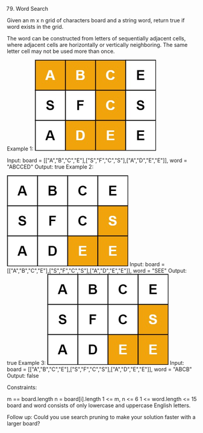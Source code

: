 79. Word Search

Given an m x n grid of characters board and a string word, return true if word exists in the grid.

The word can be constructed from letters of sequentially adjacent cells, where adjacent cells are horizontally or vertically neighboring. The same letter cell may not be used more than once.

Example 1:
![alt text](image.png)

Input: board = [["A","B","C","E"],["S","F","C","S"],["A","D","E","E"]], word = "ABCCED"
Output: true
Example 2:

![alt text](image-1.png)
Input: board = [["A","B","C","E"],["S","F","C","S"],["A","D","E","E"]], word = "SEE"
Output: true
Example 3:
![alt text](image-2.png)
Input: board = [["A","B","C","E"],["S","F","C","S"],["A","D","E","E"]], word = "ABCB"
Output: false

Constraints:

m == board.length
n = board[i].length
1 <= m, n <= 6
1 <= word.length <= 15
board and word consists of only lowercase and uppercase English letters.

Follow up: Could you use search pruning to make your solution faster with a larger board?
